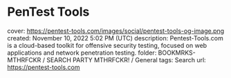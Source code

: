 # PenTest Tools

cover: https://pentest-tools.com/images/social/pentest-tools-og-image.png
created: November 10, 2022 5:02 PM (UTC)
description: Pentest-Tools.com is a cloud-based toolkit for offensive security testing, focused on web applications and network penetration testing.
folder: BOOKMRKS-MTHRFCKR / SEARCH PARTY MTHRFCKR! / General
tags: Search
url: https://pentest-tools.com